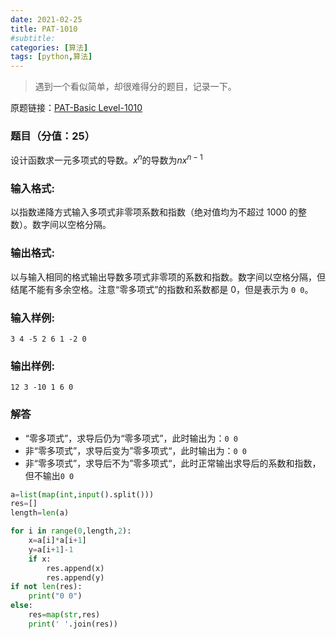 ```yaml
---
date: 2021-02-25
title: PAT-1010
#subtitle: 
categories: [算法]
tags: [python,算法]
---
```


> 遇到一个看似简单，却很难得分的题目，记录一下。

原题链接：[PAT-Basic Level-1010](https://pintia.cn/problem-sets/994805260223102976/problems/994805313708867584)

### 题目（分值：25）

设计函数求一元多项式的导数。$x^n$的导数为$n x^{n-1}$

### 输入格式:

以指数递降方式输入多项式非零项系数和指数（绝对值均为不超过 1000 的整数）。数字间以空格分隔。

### 输出格式:

以与输入相同的格式输出导数多项式非零项的系数和指数。数字间以空格分隔，但结尾不能有多余空格。注意“零多项式”的指数和系数都是 0，但是表示为 `0 0`。

### 输入样例:

```in
3 4 -5 2 6 1 -2 0
```

### 输出样例:

```out
12 3 -10 1 6 0
```



### 解答

+ “零多项式”，求导后仍为“零多项式”，此时输出为：`0 0`
+ 非“零多项式”，求导后变为”零多项式“，此时输出为：`0 0`
+ 非“零多项式”，求导后不为”零多项式“，此时正常输出求导后的系数和指数，但不输出`0 0`

```python
a=list(map(int,input().split()))
res=[]
length=len(a)

for i in range(0,length,2):
    x=a[i]*a[i+1]
    y=a[i+1]-1
    if x:
        res.append(x)
        res.append(y)
if not len(res):
    print("0 0")
else:
    res=map(str,res)
    print(' '.join(res))
```

